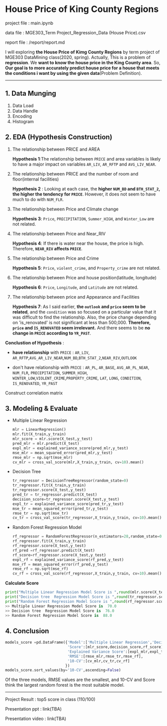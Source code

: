 # House Price of King County Regions

project file : main.ipynb

data file : MGE303_Term Project_Regression_Data (House Price).csv

report file : /report/report.md

I will exploring **the House Price of Kimg County Regions** by term project of MGE303 DataMining class(2020, spring). Actually, This is a problem of **regression**. We **want to know the house price in the King County area**. So, **Our goal is to more accurately predict house price for a house that meets the conditions i want by using the given data**(Problem Definition).

---

## 1. Data Munging

1. Data Load
2. Data Handle
3. Encoding
4. Histogram



## 2. EDA (Hypothesis Construction)

1. The relationship between PRICE and AREA

   **Hypothesis 1**:The relationship between `PRICE` and area variables is likely to have a major impact on variables `AR_LIV`, `AR_RFTP` and `AVG_LIV_NEAR`.

2. The relationship between PRICE and the number of room and floor(internal facilities)

   **Hypothesis 2** : Looking at each case, the **higher `NUM_BD` and `BTH_STAT_2`, the higher the tendency for `PRICE`**. However, it does not seem to have much to do with `NUM_FLR`.

3. The relationship between Price and Climate change

   **Hypothesis 3**: `Price`, `PRECIPITATION`, `Summer_HIGH`, and `Winter_Low` are not related.

4. The relationship between Price and Near_RIV

   **Hypothesis 4**: If there is water near the house, the price is high. Therefore, **`NEAR_RIV` affects `PRICE`**.

5. The relationship between Price and Crime

   **Hypothesis 5**: `Price`, `violent_crime`, and `Property_crime` are not related.

6. The relationship between Price and house position(latitude, longitude)

   **Hypothesis 6**: `Price`, `Longitude`, and `Latitude` are not related.

7. The relationship between price and Appearance and Facilities

   **Hypothesis 7**: As I said earlier, **the `outlook` and `price` seem to be related**, and the `condition` was so focused on a particular value that it was difficult to find the relationship.  Also, the price change depending on 'is_renovated' is not significant at less than 500,000. **Therefore, `price` and `IS_RENOVATED` seem irrelevant.** And there seems to be **no change in `PRICE` according to `YR_PAST`**.

 **Conclustion of Hypothesis** : 

- **have relationship** with `PRICE` : `AR_LIV`, `AR_RFTP`,`AVG_AR_LIV_NEAR`,`NUM_BD`,`BTH_STAT_2`,`NEAR_RIV`,`OUTLOOK`

- don't have relationship with `PRICE` : `AR_PL`, `AR_BASE`, `AVG_AR_PL_NEAR`, `NUM_FLR`, `PRECEPITATION`, `SUMMER_HIGH`, `WINTER_LOW`,`VIOLENT_CRIME`,`PROPERTY_CRIME`, `LAT`, `LONG`, `CONDITION`, `IS_RENOVATED`, `YR_PAST`

Construct correlation matrix



## 3. Modeling & Evaluate

- Multiple Linear Regression

  ```python
  mlr = LinearRegression()
  mlr.fit(X_train,y_train)
  mlr_score = mlr.score(X_test,y_test)
  pred_mlr = mlr.predict(X_test)
  expl_mlr = explained_variance_score(pred_mlr,y_test)
  mse_mlr = mean_squared_error(pred_mlr,y_test)
  rmse_mlr = np.sqrt(mse_mlr)
  cv_mlr = cross_val_score(mlr,X_train,y_train, cv=10).mean()
  ```

- Decision Tree

  ```python
  tr_regressor = DecisionTreeRegressor(random_state=0)
  tr_regressor.fit(X_train,y_train)
  tr_regressor.score(X_test,y_test)
  pred_tr = tr_regressor.predict(X_test)
  decision_score=tr_regressor.score(X_test,y_test)
  expl_tr = explained_variance_score(pred_tr,y_test)
  mse_tr = mean_squared_error(pred_tr,y_test)
  rmse_tr = np.sqrt(mse_tr)
  cv_tr = cross_val_score(tr_regressor,X_train,y_train, cv=10).mean()
  ```

- Random Forest Regression Model

  ```python
  rf_regressor = RandomForestRegressor(n_estimators=28,random_state=0)
  rf_regressor.fit(X_train,y_train)
  rf_regressor.score(X_test,y_test)
  rf_pred =rf_regressor.predict(X_test)
  rf_score=rf_regressor.score(X_test,y_test)
  expl_rf = explained_variance_score(rf_pred,y_test)
  mse_rf = mean_squared_error(rf_pred,y_test)
  rmse_rf = np.sqrt(mse_rf)
  cv_rf = cross_val_score(rf_regressor,X_train,y_train, cv=10).mean()
  ```

  

**Calculate Score**

```python
print("Multiple Linear Regression Model Score is ",round(mlr.score(X_test,y_test)*100))
print("Decision tree  Regression Model Score is ",round(tr_regressor.score(X_test,y_test)*100))
print("Random Forest Regression Model Score is ",round(rf_regressor.score(X_test,y_test)*100))
>> Multiple Linear Regression Model Score is  70.0
>> Decision tree  Regression Model Score is  76.0
>> Random Forest Regression Model Score is  88.0
```



## 4. Conclusion

```python
models_score =pd.DataFrame({'Model':['Multiple Linear Regression','Decision Tree','Random forest Regression'],
                            'Score':[mlr_score,decision_score,rf_score],
                            'Explained Variance Score':[expl_mlr,expl_tr,expl_rf],
                            'RMSE':[rmse_mlr,rmse_tr,rmse_rf],
                            '10-CV':[cv_mlr,cv_tr,cv_rf]
                           })
models_score.sort_values(by='10-CV',ascending=False)
```

Of the three models, RMSE values are the smallest, and 10-CV and Score think the largest random forest is the most suitable model.





---

Project Result : top5 score in class (110/100)

Presentation ppt : link(TBA)

Presentation video : link(TBA)